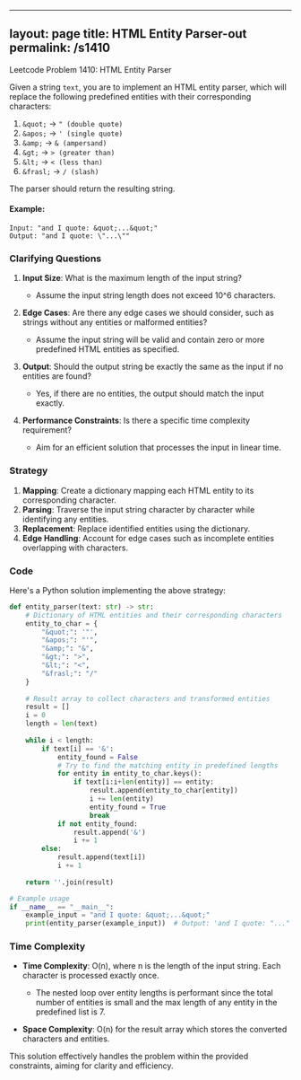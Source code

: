 
---
layout: page
title:  HTML Entity Parser-out
permalink: /s1410
---

Leetcode Problem 1410: HTML Entity Parser

Given a string `text`, you are to implement an HTML entity parser, which will replace the following predefined entities with their corresponding characters:

1. `&quot;` -> `" (double quote)`
2. `&apos;` -> `' (single quote)`
3. `&amp;` -> `& (ampersand)`
4. `&gt;` -> `> (greater than)`
5. `&lt;` -> `< (less than)`
6. `&frasl;` -> `/ (slash)`

The parser should return the resulting string.

#### Example:
```plaintext
Input: "and I quote: &quot;...&quot;"
Output: "and I quote: \"...\""
```

### Clarifying Questions

1. **Input Size**: What is the maximum length of the input string?
   - Assume the input string length does not exceed 10^6 characters.

2. **Edge Cases**: Are there any edge cases we should consider, such as strings without any entities or malformed entities?
   - Assume the input string will be valid and contain zero or more predefined HTML entities as specified.

3. **Output**: Should the output string be exactly the same as the input if no entities are found?
   - Yes, if there are no entities, the output should match the input exactly.

4. **Performance Constraints**: Is there a specific time complexity requirement?
   - Aim for an efficient solution that processes the input in linear time.

### Strategy

1. **Mapping**: Create a dictionary mapping each HTML entity to its corresponding character.
2. **Parsing**: Traverse the input string character by character while identifying any entities. 
3. **Replacement**: Replace identified entities using the dictionary.
4. **Edge Handling**: Account for edge cases such as incomplete entities overlapping with characters.

### Code

Here's a Python solution implementing the above strategy:

```python
def entity_parser(text: str) -> str:
    # Dictionary of HTML entities and their corresponding characters
    entity_to_char = {
        "&quot;": '"',
        "&apos;": "'",
        "&amp;": "&",
        "&gt;": ">",
        "&lt;": "<",
        "&frasl;": "/"
    }
    
    # Result array to collect characters and transformed entities
    result = []
    i = 0
    length = len(text)
    
    while i < length:
        if text[i] == '&':
            entity_found = False
            # Try to find the matching entity in predefined lengths
            for entity in entity_to_char.keys():
                if text[i:i+len(entity)] == entity:
                    result.append(entity_to_char[entity])
                    i += len(entity)
                    entity_found = True
                    break
            if not entity_found:
                result.append('&')
                i += 1
        else:
            result.append(text[i])
            i += 1
    
    return ''.join(result)

# Example usage
if __name__ == "__main__":
    example_input = "and I quote: &quot;...&quot;"
    print(entity_parser(example_input))  # Output: 'and I quote: "..."'
```

### Time Complexity

- **Time Complexity**: O(n), where n is the length of the input string. Each character is processed exactly once.
  - The nested loop over entity lengths is performant since the total number of entities is small and the max length of any entity in the predefined list is 7.
  
- **Space Complexity**: O(n) for the result array which stores the converted characters and entities.

This solution effectively handles the problem within the provided constraints, aiming for clarity and efficiency.